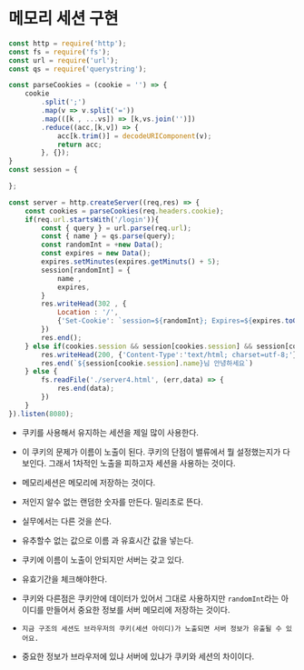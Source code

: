 # 메모리 세션 구현

```js
const http = require('http');
const fs = require('fs');
const url = require('url');
const qs = require('querystring');

const parseCookies = (cookie = '') => {
    cookie
        .split(';')
        .map(v => v.split('='))
        .map(([k , ...vs]) => [k,vs.join('')])
        .reduce((acc,[k,v]) => {
            acc[k.trim()] = decodeURIComponent(v);
            return acc;
        }, {});
}
const session = {

};

const server = http.createServer((req,res) => {
    const cookies = parseCookies(req.headers.cookie);
    if(req.url.startsWith('/login')){
        const { query } = url.parse(req.url);
        const { name } = qs.parse(query);
        const randomInt = +new Data();
        const expires = new Data();
        expires.setMinutes(expires.getMinuts() + 5);
        session[randomInt] = {
            name ,
            expires,
        }
        res.writeHead(302 , {
            Location : '/',
            {'Set-Cookie': `session=${randomInt}; Expires=${expires.toGMTString()}; HttpOnly; Path="/"`}
        })
        res.end();
    } else if(cookies.session && session[cookies.session] && session[cookies.session].expires > new Data() ) {
        res.writeHead(200, {'Content-Type':'text/html; charset=utf-8;'});
        res.end(`${session[cookie.session].name}님 안녕하세요`)
    } else {
        fs.readFile('./server4.html', (err,data) => {
            res.end(data);
        })
    }
}).listen(8080);
```

- 쿠키를 사용해서 유지하는 세션을 제일 많이 사용한다.

- 이 쿠키의 문제가 이름이 노출이 된다. 쿠키의 단점이 밸류에서 뭘 설정했는지가 다 보인다. 그래서 1차적인 노출을 피하고자 세션을 사용하는 것이다.

- 메모리세션은 메모리에 저장하는 것이다.

- 저인지 알수 없는 랜덤한 숫자를 만든다.  밀리초로 뜬다. 

- 실무에서는 다른 것을 쓴다.

- 유추할수 없는 값으로 이름 과 유효시간 값을 넣는다.

- 쿠키에 이름이 노출이 안되지만 서버는 갖고 있다. 

- 유효기간을 체크해야한다.

- 쿠키와 다른점은 쿠키안에 데이터가 있어서 그대로 사용하지만 `randomInt`라는 아이디를 만들어서 중요한 정보를 서버 메모리에 저장하는 것이다.

- `지금 구조의 세션도 브라우저의 쿠키(세션 아이디)가 노출되면 서버 정보가 유출될 수 있어요.`

- 중요한 정보가 브라우저에 있냐 서버에 있냐가 쿠키와 세션의 차이이다.